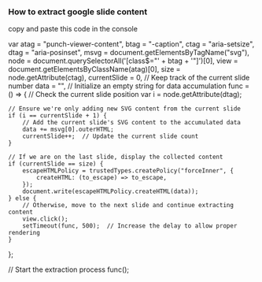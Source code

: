 ### How to extract google slide content

copy and paste this code in the console


var atag = "punch-viewer-content",
btag = "-caption",
ctag = "aria-setsize",
dtag = "aria-posinset",
msvg = document.getElementsByTagName("svg"),
node = document.querySelectorAll('[class$="' + btag + '"]')[0],
view = document.getElementsByClassName(atag)[0],
size = node.getAttribute(ctag),
currentSlide = 0,  // Keep track of the current slide number
data = "",  // Initialize an empty string for data accumulation
func = () => {
    // Check the current slide position
    var i = node.getAttribute(dtag);

    // Ensure we're only adding new SVG content from the current slide
    if (i == currentSlide + 1) {
        // Add the current slide's SVG content to the accumulated data
        data += msvg[0].outerHTML;
        currentSlide++;  // Update the current slide count
    }

    // If we are on the last slide, display the collected content
    if (currentSlide == size) {
        escapeHTMLPolicy = trustedTypes.createPolicy("forceInner", {
            createHTML: (to_escape) => to_escape,
        });
        document.write(escapeHTMLPolicy.createHTML(data));
    } else {
        // Otherwise, move to the next slide and continue extracting content
        view.click();
        setTimeout(func, 500);  // Increase the delay to allow proper rendering
    }
};


// Start the extraction process
func();
